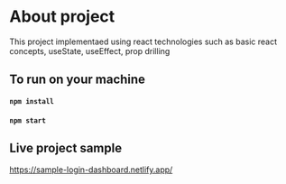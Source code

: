 # About project

This project implementaed using react technologies such as basic react concepts, useState, useEffect, prop drilling

## To run on your machine
#### `npm install`
#### `npm start`

## Live project sample
https://sample-login-dashboard.netlify.app/
